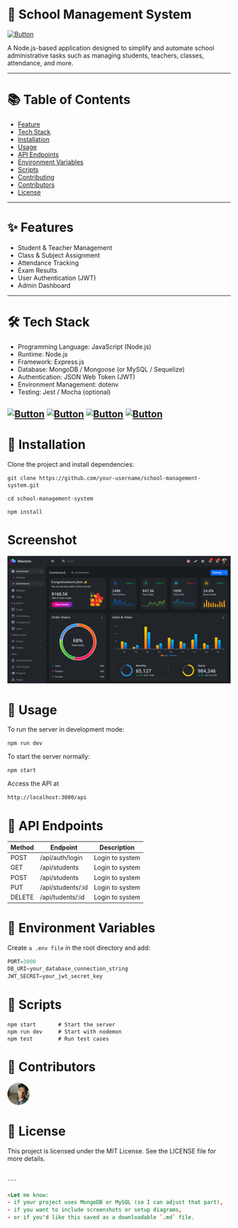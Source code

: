 # 🏫 School Management System

[![Button](https://img.shields.io/badge/School_management_system-Administrator-green)](https://www.w3schools.com/html/html_forms.asp)

A Node.js-based application designed to simplify and automate school administrative tasks such as managing students, teachers, classes, attendance, and more.

---

# 📚 Table of Contents

- [Feature](https://github.com/radytrainer/demo-readme-file#features)
- [Tech Stack](https://github.com/radytrainer/demo-readme-file?tab=readme-ov-file#tech-stack)
- [Installation](https://github.com/radytrainer/demo-readme-file?tab=readme-ov-file#installation)
- [Usage](https://github.com/radytrainer/demo-readme-file?tab=readme-ov-file#usage)
- [API Endpoints](https://github.com/radytrainer/demo-readme-file?tab=readme-ov-file#api-endpoints)
- [Environment Variables](https://github.com/radytrainer/demo-readme-file?tab=readme-ov-file#environment-variables)
- [Scripts](https://github.com/radytrainer/demo-readme-file?tab=readme-ov-file#scripts)
- [Contributing](https://github.com/radytrainer/demo-readme-file?tab=readme-ov-file#contributing)
- [Contributors](https://github.com/radytrainer/demo-readme-file?tab=readme-ov-file#contributors)
- [License](https://github.com/radytrainer/demo-readme-file?tab=readme-ov-file#license)

---

# ✨ Features

- Student & Teacher Management
- Class & Subject Assignment
- Attendance Tracking
- Exam Results
- User Authentication (JWT)
- Admin Dashboard
---

# 🛠 Tech Stack

- Programming Language: JavaScript (Node.js)
- Runtime: Node.js
- Framework: Express.js
- Database: MongoDB / Mongoose (or MySQL / Sequelize)
- Authentication: JSON Web Token (JWT)
- Environment Management: dotenv
- Testing: Jest / Mocha (optional)

[![Button](https://img.shields.io/badge/Node.js-18.x-green)](https://www.w3schools.com/html/html_forms.asp) 
[![Button](https://img.shields.io/badge/Express.js-Framework-blue)](https://www.w3schools.com/html/html_forms.asp)
[![Button](https://img.shields.io/badge/MongoDB-Database-green)](https://www.w3schools.com/html/html_forms.asp)
[![Button](https://img.shields.io/badge/lincense-MIT-blue)](https://www.w3schools.com/html/html_forms.asp)
---

# 🚀 Installation

Clone the project and install dependencies:

```
git clone https://github.com/your-username/school-management-system.git
```
```
cd school-management-system
```

```
npm install
```

# Screenshot
![alt text](image.png)

# 🔧 Usage
To run the server in development mode:

```http
npm run dev
```

To start the server normally:

```http
npm start
```

Access the API at

```http
http://localhost:3000/api
```

# 📮 API Endpoints

|  Method  |   Endpoint	  |   Description   |
|----------|--------------|-----------------|
|  POST	   | /api/auth/login  |	Login to system |
|  GET	   | /api/students  |	Login to system |
|  POST	   | /api/students	|   Login to system |
|  PUT	   | /api/students/:id | Login to system |
| DELETE   | /api/tudents/:id  | Login to system |

# 🔑 Environment Variables

Create `a .env file` in the root directory and add:

```python
PORT=3000
DB_URI=your_database_connection_string
JWT_SECRET=your_jwt_secret_key
```

# 🧪 Scripts

```http
npm start       # Start the server
npm run dev     # Start with nodemon
npm test        # Run test cases
```

# 👥 Contributors

  <a href="https://github.com/Serey002">
    <img src="profile.png" width="50" style="border-radius: 50%;" alt="User1"/>
  </a>


# 📄 License

This project is licensed under the MIT License. See the LICENSE file for more details.

```html

---

<Let me know:
- if your project uses MongoDB or MySQL (so I can adjust that part),
- if you want to include screenshots or setup diagrams,
- or if you'd like this saved as a downloadable `.md` file.

```
